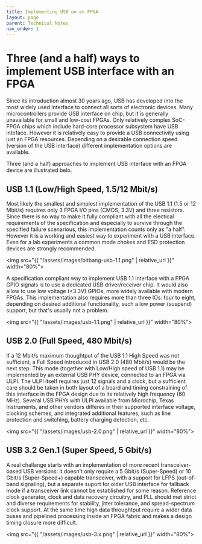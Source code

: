 ```yaml
---
title: Implementing USB on an FPGA
layout: page
parent: Technical Notes
nav_order: 1
---
```

# Three (and a half) ways to implement USB interface with an FPGA

Since its introduction almost 30 years ago, USB has developed into the
most widely used interface to connect all sorts of electronic devices.
Many microcontrollers provide USB interface on chip, but it is
generally unavailable for small and low-cost FPGAs. Only relatively
complex SoC-FPGA chips which include hard-core processor subsystem
have USB inteface. However it is relatively easy to provide a USB
connectivity using just an FPGA resources. Depending on a desirable
connection speed (version of the USB interface) different
implementation options are available.

Three (and a half) approaches to implement USB interface with an FPGA
device are illustrated belo.

## USB 1.1 (Low/High Speed, 1.5/12 Mbit/s)

Most likely the smallest and simplest implementation of the USB 1.1
(1.5 or 12 Mbit/s) requires only 3 FPGA I/O pins (CMOS, 3.3V) and
three resistors. Since there is no way to make it fully compliant with
all the electical requirements of the specification and especially
to survive through the specified failure scenarious, this
implementation counts only as "a half". However it is a working and
easiest way to experiment with a USB interface. Even for a lab
experiments a common mode chokes and ESD protection devices are
strongly recommended.

<img src="{{ "/assets/images/bitbang-usb-1.1.png" | relative_url }}" width="80%">

A specification compliant way to implement USB 1.1 interface with a
FPGA GPIO signals is to use a dedicated USB driver/receiver chip. It
would also allow to use low voltage (<3.3V) GPIOs, more widely
available with modern FPGAs. This implementation also requires more
than three IOs: four to eight, depending on desired additional
functionality, such a low power (suspend) support, but that's usually
not a problem.

<img src="{{ "/assets/images/usb-1.1.png" | relative_url }}" width="80%">

## USB 2.0 (Full Speed, 480 Mbit/s)

If a 12 Mbit/s maximum thoughtput of the USB 1.1 High Speed was not
sufficient, a Full Speed introduced in USB 2.0 (480 Mbit/s) would be
the next step. This mode (together with Low/High speed of USB 1.1) may
be implemented by an external USB PHY device, connected to an FPGA via
ULPI. The ULPI itself requires just 12 signals and a clock, but a
sufficient care should be taken in both layout of a board and timing
constraining of this interface in the FPGA design due to its
relatively high frequency (60 MHz). Several USB PHYs with ULPI
available from Microchip, Texas Instruments, and other vendors
differes in their supported interface voltage, clocking schemes, and
integrated additional features, such as line protection and switching,
battery charging detection, etc.

<img src="{{ "/assets/images/usb-2.0.png" | relative_url }}" width="80%">

## USB 3.2 Gen.1 (Super Speed, 5 Gbit/s)

A real challange starts with an implementation of more recent
transceiver-based USB versions: it doesn't only require a 5 Gbit/s
(Super-Speed) or 10 Gbit/s (Super-Speed+) capable transceiver, with a
support for LFPS (out-of-band signaling), but a separate suport for
older USB interface for fallback mode if a transceiver link cannot be
established for some reason. Reference clock generator, clock and data
recovery circuitry, and PLL should met strict and diverse requirements
for stability, jitter tolerance, and spread-spectrum clock support. At
the same time high data throughtput require a wider data buses and
pipelined processing inside an FPGA fabric and makes a design
timing closure more difficult.

<img src="{{ "/assets/images/usb-3.x.png" | relative_url }}" width="80%">
